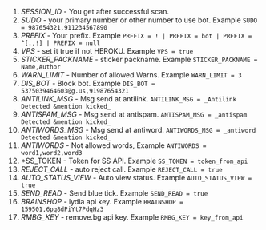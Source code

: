 1. *SESSION_ID* - You get after successful scan.
2. *SUDO* - your primary number or other number to use bot. Example `SUDO = 987654321,911234567890`
3. *PREFIX* - Your prefix. Example `PREFIX = ! | PREFIX = bot | PREFIX = ^[.,!] | PREFIX = null`
4. *VPS* - set it true if not HEROKU. Example `VPS = true`
5. *STICKER_PACKNAME* - sticker packname. Example `STICKER_PACKNAME = Name,Author`
6. *WARN_LIMIT* - Number of allowed Warns. Example `WARN_LIMIT = 3`
7. *DIS_BOT* - Block bot. Example `DIS_BOT = 5375039464603@g.us,91987654321`
8. *ANTILINK_MSG* - Msg send at antilink. `ANTILINK_MSG = _Antilink Detected &mention kicked_`
9. *ANTISPAM_MSG* - Msg send at antispam. `ANTISPAM_MSG = _antispam Detected &mention kicked_`
10. *ANTIWORDS_MSG* - Msg send at antiword. `ANTIWORDS_MSG = _antiword Detected &mention kicked_`
11. *ANTIWORDS* - Not allowed words, Example `ANTIWORDS = word1,word2,word3`
12. *SS_TOKEN - Token for SS API. Example `SS_TOKEN = token_from_api`
13. *REJECT_CALL* - auto reject call. Example `REJECT_CALL = true`
14. *AUTO_STATUS_VIEW* - Auto view status. Example `AUTO_STATUS_VIEW = true`
15. *SEND_READ* - Send blue tick. Example `SEND_READ = true`
16. *BRAINSHOP* - lydia api key. Example `BRAINSHOP = 159501,6pq8dPiYt7PdqHz3`
17. *RMBG_KEY* - remove.bg api key. Example `RMBG_KEY = key_from_api`